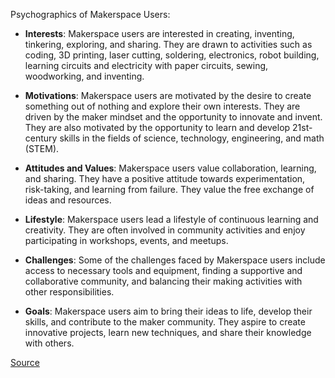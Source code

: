 Psychographics of Makerspace Users:

- **Interests**: Makerspace users are interested in creating, inventing, tinkering, exploring, and sharing. They are drawn to activities such as coding, 3D printing, laser cutting, soldering, electronics, robot building, learning circuits and electricity with paper circuits, sewing, woodworking, and inventing.

- **Motivations**: Makerspace users are motivated by the desire to create something out of nothing and explore their own interests. They are driven by the maker mindset and the opportunity to innovate and invent. They are also motivated by the opportunity to learn and develop 21st-century skills in the fields of science, technology, engineering, and math (STEM).

- **Attitudes and Values**: Makerspace users value collaboration, learning, and sharing. They have a positive attitude towards experimentation, risk-taking, and learning from failure. They value the free exchange of ideas and resources.

- **Lifestyle**: Makerspace users lead a lifestyle of continuous learning and creativity. They are often involved in community activities and enjoy participating in workshops, events, and meetups.

- **Challenges**: Some of the challenges faced by Makerspace users include access to necessary tools and equipment, finding a supportive and collaborative community, and balancing their making activities with other responsibilities.

- **Goals**: Makerspace users aim to bring their ideas to life, develop their skills, and contribute to the maker community. They aspire to create innovative projects, learn new techniques, and share their knowledge with others.

[Source](https://www.makerspaces.com/what-is-a-makerspace/)
